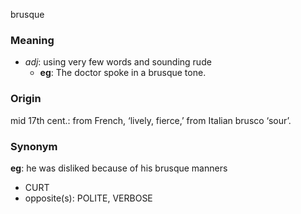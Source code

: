 brusque
### Meaning
+ _adj_: using very few words and sounding rude
	+ __eg__: The doctor spoke in a brusque tone.

### Origin

mid 17th cent.: from French, ‘lively, fierce,’ from Italian brusco ‘sour’.

### Synonym

__eg__: he was disliked because of his brusque manners

+ CURT
+ opposite(s): POLITE, VERBOSE


